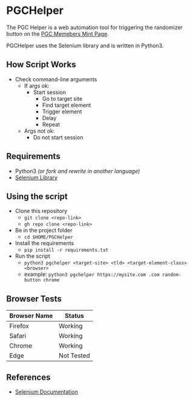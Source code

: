 # PGCHelper

The PGC Helper is a web automation tool for triggering the randomizer button on the [PGC Memebers Mint Page](https://pgc-members.xyz). 

PGCHelper uses the Selenium library and is written in Python3. 

## How Script Works
* Check command-line arguments
    - If args ok:
        + Start session
            * Go to target site
            * Find target element
            * Trigger element
            * Delay
            * Repeat
    - Args not ok:
        + Do not start session

## Requirements
* Python3 _(or fork and rewrite in another language)_
* [Selenium Library](https://www.selenium.dev/documentation/webdriver/getting_started/install_library/)

## Using the script
* Clone this repository
    - `git clone <repo-link>`
    - `gh repo clone <repo-link>`
* Be in the project folder
    - `cd $HOME/PGCHelper`
* Install the requirements
    - `pip install -r requirements.txt`
* Run the script
    - `python3 pgchelper <target-site> <tld> <target-element-class> <browser>`
    - example: `python3 pgchelper https://mysite.com .com random-button chrome`

## Browser Tests
| Browser Name | Status                        |
|--------------|-------------------------------|
| Firefox      | Working                       |
| Safari       | Working                       |
| Chrome       | Working                       |
| Edge         | Not Tested                    |

## References
* [Selenium Documentation](https://www.selenium.dev/documentation/)
